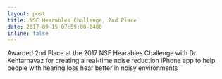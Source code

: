 ```yaml
---
layout: post
title: NSF Hearables Challenge, 2nd Place
date: 2017-09-15 07:59:00-0400
inline: false
---
```


Awarded 2nd Place at the 2017 NSF Hearables Challenge with Dr. Kehtarnavaz for creating a real-time noise reduction iPhone app to help people with hearing loss hear better in noisy environments
